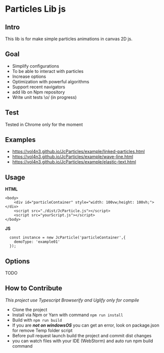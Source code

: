 # Particles Lib js ##
## Intro ##
This lib is for make simple particles animations in canvas 2D js.
## Goal ##
* Simplify configurations
* To be able to interact with particles
* Increase options
* Optimization with powerful algorithms
* Support recent navigators
* add lib on Npm repository
* Write unit tests \o/ (in progress)
## Test ##
Tested in Chrome only for the moment

## Examples ##

*  https://vol4n3.github.io/JcParticles/example/linked-particles.html
*  https://vol4n3.github.io/JcParticles/example/wave-line.html
*  https://vol4n3.github.io/JcParticles/example/elastic-text.html

## Usage ##

**HTML**
```
<body>
    <div id="particleContainer" style="width: 100vw;height: 100vh;"></div>
    <script src="./dist/JcParticle.js"></script>
    <script src="yourScript.js"></script>
</body>
```
**JS**
```
  const instance = new JcParticle('particleContainer',{
    demoType: 'example01'
  });
```
## Options ##
TODO

## How to Contribute ##

_This project use Typescript Browserify and Uglify only for compile_

* Clone the project
* Install via Npm or Yarn with command ``npm run install``
* Build with ``npm run build``
* If you are ___not on windowsOS___ you can get an error, look on package.json for remove Temp folder script
* Before pull request launch build the project and commit dist changes
* you can watch files with your IDE (WebStorm) and auto run npm build command
